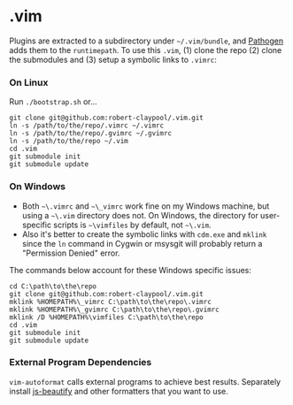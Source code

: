 # .vim
Plugins are extracted to a subdirectory under `~/.vim/bundle`, and [Pathogen](https://github.com/tpope/vim-pathogen) adds them to the `runtimepath`. To use this `.vim`, (1) clone the repo (2) clone the submodules and (3) setup a symbolic links to `.vimrc`:

### On Linux
Run `./bootstrap.sh` or...

```Shell
git clone git@github.com:robert-claypool/.vim.git
ln -s /path/to/the/repo/.vimrc ~/.vimrc
ln -s /path/to/the/repo/.gvimrc ~/.gvimrc
ln -s /path/to/the/repo ~/.vim
cd .vim
git submodule init
git submodule update
```
### On Windows
* Both `~\.vimrc` and `~\_vimrc` work fine on my Windows machine, but using a `~\.vim` directory does not.
On Windows, the directory for user-specific scripts is `~\vimfiles` by default, not `~\.vim`.
* Also it's better to create the symbolic links with `cdm.exe` and `mklink` since the `ln` command
in Cygwin or msysgit will probably return a "Permission Denied" error.

The commands below account for these Windows specific issues:

```Shell
cd C:\path\to\the\repo
git clone git@github.com:robert-claypool/.vim.git
mklink %HOMEPATH%\_vimrc C:\path\to\the\repo\.vimrc
mklink %HOMEPATH%\_gvimrc C:\path\to\the\repo\.gvimrc
mklink /D %HOMEPATH%\vimfiles C:\path\to\the\repo
cd .vim
git submodule init
git submodule update
```

### External Program Dependencies
`vim-autoformat` calls external programs to achieve best results.
Separately install [js-beautify](https://github.com/einars/js-beautify) and
other formatters that you want to use.
